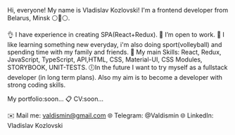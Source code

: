 Hi, everyone!
My name is Vladislav Kozlovski!
I'm a frontend developer from Belarus, Minsk ⚪🔴⚪.

👌 I have experience in creating SPA(React+Redux).
📌 I’m open to work.
💼 I like learning something new everyday, i'm also doing sport(volleyball) and spending time with my family and friends.
👀 My main Skills: React, Redux, JavaScript, TypeScript, API,HTML, CSS, Material-UI, CSS Modules, STORYBOOK, UNIT-TESTS.
🕕In the future I want to try myself as a fullstack developer (in long term plans). Also my aim is to become a developer with strong coding skills.

My portfolio:soon...
📋 CV:soon...

✉️ Mail me: valdismin@gmail.com
🌐 Telegram: @Valdismin
🌐 LinkedIn: Vladislav Kozlovski 
